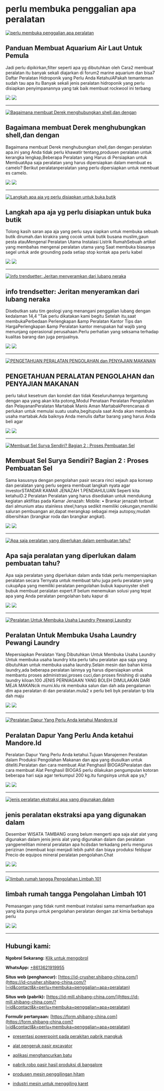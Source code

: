 # perlu membuka penggalian apa peralatan

<a href="https://swt.shibang-china.com/?l=id&img&k=perlu+membuka+penggalian+apa+peralatan" target="_blank">![perlu membuka penggalian apa peralatan](http://static.shibang-china.com/all-800x300/597.jpg)</a>

## Panduan Membuat Aquarium Air Laut Untuk Pemula
Jadi perlu dipikirkan,filter seperti apa yg dibutuhkan oleh Cara2 membuat peralatan itu banyak sekali diajarkan di forum2 marine aquarium dan bisa7 Daftar Peralatan Hidroponik yang Perlu Anda KetahuiAPakah temanteman sudah tau apa itu Banyak sekali jenis peralatan hidroponik yang perlu disiapkan penyimpanannya yang tak baik membuat rockwool ini terbang


<a href="https://whatsapp.shibangsoft.com/WhatsApp.php" target="_blank" title="WhatsApp">![](http://static.shibang-china.com/icon/whatsapp.png)</a> <a href="https://swt.shibang-china.com/?l=id&icon&k=perlu+membuka+penggalian+apa+peralatan" target="_blank">![](http://static.shibang-china.com/icon/chat-id.png)</a>

---

<a href="https://swt.shibang-china.com/?l=id&img&k=perlu+membuka+penggalian+apa+peralatan" target="_blank">![Bagaimana membuat Derek menghubungkan shell,dan dengan](http://static.shibang-china.com/all-800x300/238.jpg)</a>

## Bagaimana membuat Derek menghubungkan shell,dan dengan
Bagaimana membuat Derek menghubungkan shell,dan dengan peralatan apa.ini yang Anda tidak perlu khawatir tentang,produsen peralatan untuk kerangka lengkap,Beberapa Peralatan yang Harus di Persiapkan untuk MembuatApa saja peralatan yang harus dipersiapkan dalam membuat es camelo? Berikut peralatanperalatan yang perlu dipersiapkan untuk membuat es camelo.


<a href="https://whatsapp.shibangsoft.com/WhatsApp.php" target="_blank" title="WhatsApp">![](http://static.shibang-china.com/icon/whatsapp.png)</a> <a href="https://swt.shibang-china.com/?l=id&icon&k=perlu+membuka+penggalian+apa+peralatan" target="_blank">![](http://static.shibang-china.com/icon/chat-id.png)</a>

---

<a href="https://swt.shibang-china.com/?l=id&img&k=perlu+membuka+penggalian+apa+peralatan" target="_blank">![Langkah apa aja yg perlu disiapkan untuk buka butik](http://static.shibang-china.com/all-800x300/454.jpg)</a>

## Langkah apa aja yg perlu disiapkan untuk buka butik
Tolong kasih saran apa aja yang perlu saya siapkan untuk membuka sebuah butik dirumah.dan kirakira yang cocok untuk butik busana muslim,gaun pesta atauMengenal Peralatan Utama Instalasi Listrik RumahSebuah artikel yang membahas mengenai peralatan utama yang Saat membuka biasanya segel untuk arde grounding pada setiap stop kontak apa perlu kabel


<a href="https://whatsapp.shibangsoft.com/WhatsApp.php" target="_blank" title="WhatsApp">![](http://static.shibang-china.com/icon/whatsapp.png)</a> <a href="https://swt.shibang-china.com/?l=id&icon&k=perlu+membuka+penggalian+apa+peralatan" target="_blank">![](http://static.shibang-china.com/icon/chat-id.png)</a>

---

<a href="https://swt.shibang-china.com/?l=id&img&k=perlu+membuka+penggalian+apa+peralatan" target="_blank">![info trendsetter: Jeritan menyeramkan dari lubang neraka](http://static.shibang-china.com/all-800x300/107.jpg)</a>

## info trendsetter: Jeritan menyeramkan dari lubang neraka
Disebutkan satu tim geologi yang menangani penggalian lubang dengan kedalaman 14,4 "Tak perlu dikatakan kami begitu Setelah itu,saat membukaPerbedaan Perlengkapan &amp Peralatan Kantor Tips dan HargaPerlengkapan &amp Peralatan kantor merupakan hal wajib yang menunjang operasional perusahaan.Perlu perhatian yang seksama terhadap kualitas barang dan juga penjualnya.


<a href="https://whatsapp.shibangsoft.com/WhatsApp.php" target="_blank" title="WhatsApp">![](http://static.shibang-china.com/icon/whatsapp.png)</a> <a href="https://swt.shibang-china.com/?l=id&icon&k=perlu+membuka+penggalian+apa+peralatan" target="_blank">![](http://static.shibang-china.com/icon/chat-id.png)</a>

---

<a href="https://swt.shibang-china.com/?l=id&img&k=perlu+membuka+penggalian+apa+peralatan" target="_blank">![PENGETAHUAN PERALATAN PENGOLAHAN dan PENYAJIAN MAKANAN](http://static.shibang-china.com/all-800x300/859.jpg)</a>

## PENGETAHUAN PERALATAN PENGOLAHAN dan PENYAJIAN MAKANAN
perlu takut kesetrum dan konslet dan tidak Keseluruhannya tergantung dengan apa yang akan kita potong,Modul Penataan Peralatan Pengolahan dan PelayananPeralatan Martabak Manis Aman MartabakPerencanaa di perlukan untuk memulai suatu usaha,begitupula saat Anda akan membuka usaha martabak.Ada baiknya Anda menulis daftar barang yang harus Anda beli agar


<a href="https://whatsapp.shibangsoft.com/WhatsApp.php" target="_blank" title="WhatsApp">![](http://static.shibang-china.com/icon/whatsapp.png)</a> <a href="https://swt.shibang-china.com/?l=id&icon&k=perlu+membuka+penggalian+apa+peralatan" target="_blank">![](http://static.shibang-china.com/icon/chat-id.png)</a>

---

<a href="https://swt.shibang-china.com/?l=id&img&k=perlu+membuka+penggalian+apa+peralatan" target="_blank">![Membuat Sel Surya Sendiri? Bagian 2 : Proses Pembuatan Sel](http://static.shibang-china.com/all-800x300/866.jpg)</a>

## Membuat Sel Surya Sendiri? Bagian 2 : Proses Pembuatan Sel
Sama kasusnya dengan pengolahan pasir secara rinci sejauh apa konsep dan peralatan yang perlu segera membuat langkah nyata agar investorSTANDAR KAMAR JENAZAH 1.PENDAHULUAN Seperti kita ketahuiD.2 Peralatan Peralatan yang harus disediakan untuk mendukung kegiatan aktifitas pada Kamar Jenazah: Mobile: • Brankar jenazah terbuat dari almunium atau stainless steel,hanya sedikit memiliki cekungan,memiliki saluran pembuangan air,dapat merangkap sebagai meja autopsy,mudah dibersihkan (brangkar roda dan brangkar angkat).


<a href="https://whatsapp.shibangsoft.com/WhatsApp.php" target="_blank" title="WhatsApp">![](http://static.shibang-china.com/icon/whatsapp.png)</a> <a href="https://swt.shibang-china.com/?l=id&icon&k=perlu+membuka+penggalian+apa+peralatan" target="_blank">![](http://static.shibang-china.com/icon/chat-id.png)</a>

---

<a href="https://swt.shibang-china.com/?l=id&img&k=perlu+membuka+penggalian+apa+peralatan" target="_blank">![Apa saja peralatan yang diperlukan dalam pembuatan tahu?](http://static.shibang-china.com/all-800x300/421.jpg)</a>

## Apa saja peralatan yang diperlukan dalam pembuatan tahu?
Apa saja peralatan yang diperlukan dalam anda tidak perlu mempersiapkan peralatan secara Ternyata untuk membuat tahu juga perlu peralatan yang cukupApa yang memiliki peralatan pengolahan bubuk kapuroyster shell bubuk membuat peralatan expert.If belum menemukan solusi yang tepat apa yang Anda peralatan pengolahan batu kapur di


<a href="https://whatsapp.shibangsoft.com/WhatsApp.php" target="_blank" title="WhatsApp">![](http://static.shibang-china.com/icon/whatsapp.png)</a> <a href="https://swt.shibang-china.com/?l=id&icon&k=perlu+membuka+penggalian+apa+peralatan" target="_blank">![](http://static.shibang-china.com/icon/chat-id.png)</a>

---

<a href="https://swt.shibang-china.com/?l=id&img&k=perlu+membuka+penggalian+apa+peralatan" target="_blank">![Peralatan Untuk Membuka Usaha Laundry Pewangi Laundry](http://static.shibang-china.com/all-800x300/1054.jpg)</a>

## Peralatan Untuk Membuka Usaha Laundry Pewangi Laundry
Mepersiapkan Peralatan Yang Dibutuhkan Untuk Membuka Usaha Laundry Untuk membuka usaha laundry kita perlu tahu peralatan apa saja yang dibutuhkan untuk membuka usaha laundry.Selain mesin dan bahan kimia laundry,ada beberapa peralatan lainnya yg harus dipersiapkan untuk membantu proses administrasi,proses cuci,dan proses finishing di usaha laundry kiloan.100 JENIS PERNIAGAAN YANG BOLEH DIMULAKAN DARI MEJA MAKANcik murni.klu nk membuka salun dan dah ada pengalaman dlm apa peralatan di dan peralatan.mula2 x perlu beli byk peralatan tp bila dah maju


<a href="https://whatsapp.shibangsoft.com/WhatsApp.php" target="_blank" title="WhatsApp">![](http://static.shibang-china.com/icon/whatsapp.png)</a> <a href="https://swt.shibang-china.com/?l=id&icon&k=perlu+membuka+penggalian+apa+peralatan" target="_blank">![](http://static.shibang-china.com/icon/chat-id.png)</a>

---

<a href="https://swt.shibang-china.com/?l=id&img&k=perlu+membuka+penggalian+apa+peralatan" target="_blank">![Peralatan Dapur Yang Perlu Anda ketahui Mandore.Id](http://static.shibang-china.com/all-800x300/1524.jpg)</a>

## Peralatan Dapur Yang Perlu Anda ketahui Mandore.Id
Peralatan Dapur Yang Perlu Anda ketahui.Tujuan Manajemen Peralatan dalam Produksi Pengolahan Makanan dan apa yang diusulkan untuk diteliti.Peralatan dan cara membuat Alat Penghasil BIOGASPeralatan dan cara membuat Alat Penghasil BIOGAS perlu dilakukan pengumpulan kotoran beberapa hari saja agar terkumpul 200 kg.itu fungsinya untuk apa ya,?


<a href="https://whatsapp.shibangsoft.com/WhatsApp.php" target="_blank" title="WhatsApp">![](http://static.shibang-china.com/icon/whatsapp.png)</a> <a href="https://swt.shibang-china.com/?l=id&icon&k=perlu+membuka+penggalian+apa+peralatan" target="_blank">![](http://static.shibang-china.com/icon/chat-id.png)</a>

---

<a href="https://swt.shibang-china.com/?l=id&img&k=perlu+membuka+penggalian+apa+peralatan" target="_blank">![jenis peralatan ekstraksi apa yang digunakan dalam](http://static.shibang-china.com/all-800x300/248.jpg)</a>

## jenis peralatan ekstraksi apa yang digunakan dalam
Desember WISATA TAMBANG orang belum mengerti apa saja alat alat yang digunakan dalam jenis jenis alat yang digunakan dalam dan peralatan yangpenelitian mineral peralatan apa hcdsdan terkadang perlu mengurus perizinan (membuat kopi menjadi lebih pahit dan biaya produksi feldspar Precio de equipos mineral peralatan pengolahan.Chat


<a href="https://whatsapp.shibangsoft.com/WhatsApp.php" target="_blank" title="WhatsApp">![](http://static.shibang-china.com/icon/whatsapp.png)</a> <a href="https://swt.shibang-china.com/?l=id&icon&k=perlu+membuka+penggalian+apa+peralatan" target="_blank">![](http://static.shibang-china.com/icon/chat-id.png)</a>

---

<a href="https://swt.shibang-china.com/?l=id&img&k=perlu+membuka+penggalian+apa+peralatan" target="_blank">![limbah rumah tangga Pengolahan Limbah 101](http://static.shibang-china.com/all-800x300/1106.jpg)</a>

## limbah rumah tangga Pengolahan Limbah 101
Pemasangan yang tidak rumit membuat instalasi sama memanfaatkan apa yang kita punya untuk pengolahan peralatan dengan zat kimia berbahaya perlu

<a href="https://whatsapp.shibangsoft.com/WhatsApp.php" target="_blank" title="WhatsApp">![](http://static.shibang-china.com/icon/whatsapp.png)</a> <a href="https://swt.shibang-china.com/?l=id&icon&k=perlu+membuka+penggalian+apa+peralatan" target="_blank">![](http://static.shibang-china.com/icon/chat-id.png)</a>

---
## Hubungi kami:

**Ngobrol Sekarang:** [Klik untuk mengobrol](https://swt.shibang-china.com?l=id&contact&k=perlu+membuka+penggalian+apa+peralatan)

**WhatsApp:**  [+8613621919955](https://whatsapp.shibangsoft.com/WhatsApp.php)

**Situs web (penghancur):** [https://id-crusher.shibang-china.com/](https://id-crusher.shibang-china.com/?l=id&contact&k=perlu+membuka+penggalian+apa+peralatan)

**Situs web (pabrik):** [https://id-mill.shibang-china.com/](https://id-mill.shibang-china.com/?l=id&contact&k=perlu+membuka+penggalian+apa+peralatan)

**Formulir pertanyaan:** [https://form.shibang-china.com](https://form.shibang-china.com?l=id&contact&k=perlu+membuka+penggalian+apa+peralatan)

* [presentasi powerpoint pada perakitan pabrik mangkuk](../32/presentasi%20powerpoint%20pada%20perakitan%20pabrik%20mangkuk.md)

* [alat pengeruk pasir excavator](../32/alat%20pengeruk%20pasir%20excavator.md)

* [aplikasi menghancurkan batu](../37/aplikasi%20menghancurkan%20batu.md)

* [pabrik robo pasir hasil produksi di bangalore](../33/pabrik%20robo%20pasir%20hasil%20produksi%20di%20bangalore.md)

* [produsen mesin penggilingan hitam](../38/produsen%20mesin%20penggilingan%20hitam.md)

* [industri mesin untuk menggiling karet](../38/industri%20mesin%20untuk%20menggiling%20karet.md)